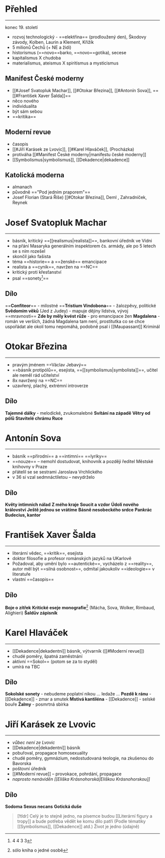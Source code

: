 # Přehled
---
konec 19. století
- rozvoj technologický - ==elektřina== (prodloužený den), Škodovy závody, Kolben, Laurin a Klement, Křižík
- 5 milionů Čechů (+ NE a židi)
- historismus (==novo==barko, ==novo==gotika), secese
- kapitalismus X chudoba
- materialismus, ateismus X spiritismus a mysticismus

## Manifest České moderny
- [[#Josef Svatopluk Machar]], [[#Otokar Březina]], [[#Antonín Sova]], ==[[#František Xaver Šalda]]==
- něco nového
- individualita
- být sám sebou
- ==kritika==

## Moderní revue
- časopis
- [[#Jiří Karásek ze Lvovic]], [[#Karel Hlaváček]], (Procházka)
- protiváha [[#Manifest České moderny|manifestu české moderny]]
- [[Symbolismus|symbolismus]], [[Dekadence|dekadence]]

## Katolická moderna
- almanach
- původně =="Pod jedním praporem"==
- Josef Florian (Stará Říše) [[#Otokar Březina]], Deml , Zahradníček, Reynek

# Josef Svatopluk Machar
---
- básník, kritický ==[[realismus|realista]]==, bankovní úředník ve Vídni
- na přání Masaryka generálním inspektorem čs. armády, ale po 5 letech se s ním rozešel
- skončil jako fašista
- téma ==historie== a ==ženské== emancipace
- realista a ==cynik==, navržen na ==NC==
- kritický proti křesťanství
- psal ==sonety[^1]==
[^1]: 4 4 3 3 
## Dílo
==**Confiteor**== - milostné
==**Tristium Vindobona**== - žalozpěvy, politické
**Svědomím věků** (Jed z Judey)  - mapuje dějiny lidstva, vývoj ==mravnosti==
**Zde by měly kvést růže** - pro emancipace žen
**Magdalena** - román ve verších, žádná Magdalena tam není, prostitutka co se chce uspořádat ale okolí tomu nepomáhá, podobně psal i [[Maupassant]]
Kriminál


# Otokar Březina
---
- pravým jménem ==Václav Jebavý==
- ==básník protipólů==, esejista, ==[[symbolismus|symbolista]]==, učitel ale neměl rád učitelství
- 8x navržený na ==NC==
- uzavřený, plachý, extrémní introverze
## Dílo
**Tajemné dálky** - melodické, zvukomalebné
**Svítání na západě**
**Větry od pólů**
**Stavitelé chrámu**
**Ruce**

# Antonín Sova
---
- básník ==přírodní== a ==intimní== ==lyriky==
- ==nouze== – nemohl dostudovat, knihovník a později ředitel Městské knihovny v Praze
- přátelil se se sestrami Jaroslava Vrchlického
- v 36 si vzal sedmnáctiletou – nevydrželo
## Dílo
**Květy intimních nálad**
**Z mého kraje**
**Soucit a vzdor**
**Údolí nového království**
**Ještě jednou se vrátíme**
**Básně nesobeckého srdce**
**Pankrác Budecius, kantor**

# František Xaver Šalda
---
- literární vědec, ==kritik==, esejista
- doktor filosofie a profesor románských jazyků na UKarlově
- Požadoval, aby umění bylo ==autentické==, vycházelo z ==reality==, autor měl být ==silná osobnost==, odmítal jakoukoliv ==ideologie== v literatuře
- vlastní ==časopis==
## Dílo
**Boje o zítřek**
**Kritické eseje**
**monografie**[^2] (Mácha, Sova, Wolker, Rimbaud, Alighieri)
**Šaldův zápisník**

[^2]: sólo kniha o jedné osobě

# Karel Hlaváček
---
- [[Dekadence|dekadentní]] básník, výtvarník ([[#Moderní revue]])
- chudé poměry, špatná zaměstnání
- aktivní ==Sokol== (potom se za to styděl)
- umírá na TBC
## Dílo
**Sokolské sonety** - nebudeme poplatní nikou ... ledaže ...
**Pozdě k ránu** - [[Dekadence]] - zmar a smutek
**Mstivá kantiléna** - [[Dekadence]] - selské bouře
**Žalmy** - posmrtná sbírka

# Jiří Karásek ze Lvovic
---
- _vůbec není ze Lvovic_
- [[Dekadence|dekadentní]] básník
- pobuřoval, propagace homosexuality
- chudé poměry, gymnázium, nedostudovaná teologie, na zkušenou do Bavorska
- poštovní úředník
- [[#Moderní revue]] – provokace, pohrdání, propagace
- _naprosto nenáviděn [[Eliška Krásnohorská|Eliškou Krásnohorskou]]_
## Dílo
**Sodoma**
**Sexus necans**
**Gotická duše**

> [!tldr]
> Celý je to stejně jedno, na písemce budou [[Literární figury a tropy]] a bude potřeba vědět ke komu dílo patří (Podle tématiky [[Symbolismus]], [[Dekadence]] atd.) Život je jedno (údajně)